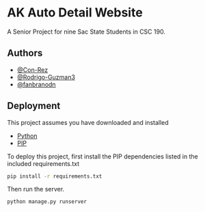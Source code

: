 
# AK Auto Detail Website

A Senior Project for nine Sac State Students in CSC 190.




## Authors

- [@Con-Rez](https://github.com/Con-Rez)
- [@Rodrigo-Guzman3](https://github.com/Rodrigo-Guzman3)
- [@fanbranodn](https://github.com/fanbrandon)


## Deployment

This project assumes you have downloaded and installed 

- [Python](https://www.python.org/downloads/)
- [PIP](https://pip.pypa.io/en/stable/installation/)

To deploy this project, first install the PIP dependencies listed in the included requirements.txt

```bash
pip install -r requirements.txt
```

Then run the server.

```bash
python manage.py runserver
```

